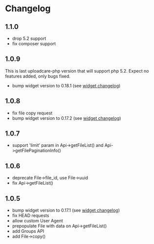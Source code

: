 # Changelog

## 1.1.0
- drop 5.2 support
- fix composer support

## 1.0.9

This is last uploadcare-php version that will support php 5.2. Expect no features added, only bugs fixed.
- bump widget version to 0.18.1 (see [widget changelog][widget changelog])

## 1.0.8

- fix file copy request
- bump widget version to 0.17.2 (see [widget changelog][widget changelog])

## 1.0.7

- support 'limit' param in Api->getFileList() and Api->getFilePaginationInfo()

## 1.0.6

- deprecate File->file_id, use File->uuid
- fix Api->getFileList()

## 1.0.5

- bump widget version to 0.17.1 (see [widget changelog][widget changelog])
- fix HEAD requests
- allow custom User Agent
- prepopulate File with data on Api->getFileList()
- add Groups API
- add File->copy()

[widget changelog]: https://github.com/uploadcare/uploadcare-widget/blob/master/HISTORY.markdown
